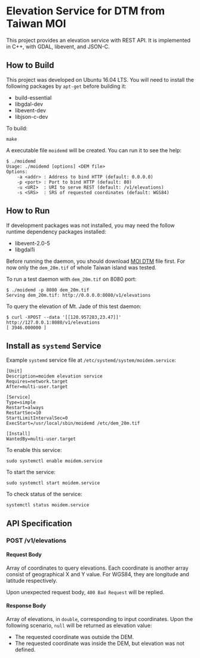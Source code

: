 # Elevation Service for DTM from Taiwan MOI

This project provides an elevation service with REST API. It is implemented in C++, with GDAL, libevent, and JSON-C.

## How to Build

This project was developed on Ubuntu 16.04 LTS. You will need to install the following packages by ```apt-get``` before building it:

* build-essential
* libgdal-dev
* libevent-dev
* libjson-c-dev

To build:

```shell
make
```

A executable file ```moidemd``` will be created. You can run it to see the help:

```shell
$ ./moidemd
Usage: ./moidemd [options] <DEM file>
Options:
    -a <addr> : Address to bind HTTP (default: 0.0.0.0)
    -p <port> : Port to bind HTTP (default: 80)
    -u <URI>  : URI to serve REST (default: /v1/elevations)
    -s <SRS>  : SRS of requested coordinates (default: WGS84)
```

## How to Run

If development packages was not installed, you may need the follow runtime dependency packages installed:

* libevent-2.0-5
* libgdal1i

Before running the daemon, you should download [MOI DTM](https://data.gov.tw/dataset/35430) file first. For now only the ```dem_20m.tif``` of whole Taiwan island was tested.

To run a test daemon with ```dem_20m.tif```  on 8080 port:

```shell
$ ./moidemd -p 8080 dem_20m.tif
Serving dem_20m.tif: http://0.0.0.0:8080/v1/elevations
```

To query the elevation of Mt. Jade of this test daemon:

```shell
$ curl -XPOST --data '[[120.957283,23.47]]' http://127.0.0.1:8080/v1/elevations
[ 3946.000000 ]
```

## Install as ```systemd``` Service

Example ```systemd``` service file at ```/etc/systemd/system/moidem.service```:

```shell
[Unit]
Description=moidem elevation service
Requires=network.target
After=multi-user.target

[Service]
Type=simple
Restart=always
RestartSec=10
StartLimitIntervalSec=0
ExecStart=/usr/local/sbin/moidemd /etc/dem_20m.tif

[Install]
WantedBy=multi-user.target
```

To enable this service:

```shell
sudo systemctl enable moidem.service
```

To start the service:

```shell
sudo systemctl start moidem.service
```

To check status of the service:

```shell
systemctl status moidem.service
```

## API Specification

### POST /v1/elevations

#### Request Body

Array of coordinates to query elevations. Each coordinate is another array consist of geographical X and Y value. For WGS84, they are longitude and latitude respectively.

Upon unexpected request body, ```400 Bad Request``` will be replied.

#### Response Body

Array of elevations, in ```double```,  corresponding to input coordinates. Upon the following scenario, ```null``` will be returned as elevation value:

* The requested coordinate was outside the DEM.
* The requested coordinate was inside the DEM, but elevation was not defined.
